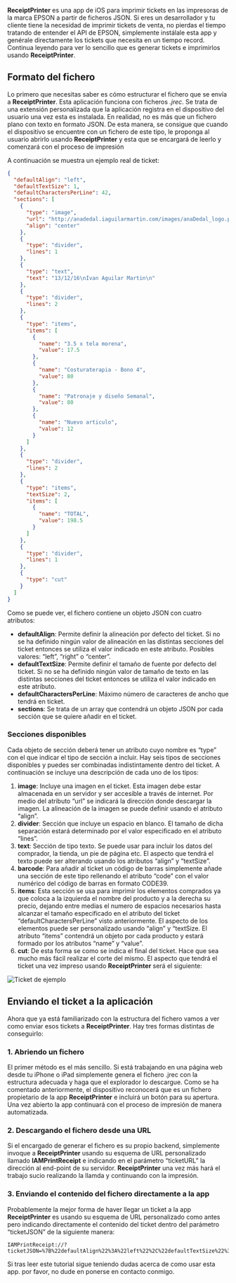 **ReceiptPrinter** es una app de iOS para imprimir tickets en las impresoras de
la marca EPSON a partir de ficheros JSON. Si eres un desarrollador y tu cliente
tiene la necesidad de imprimir tickets de venta, no pierdas el tiempo tratando
de entender el API de EPSON, simplemente instálale esta app y genérale
directamente los tickets que necesita en un tiempo record. Continua leyendo para
ver lo sencillo que es generar tickets e imprimirlos usando **ReceiptPrinter**.

## Formato del fichero

Lo primero que necesitas saber es cómo estructurar el fichero que se envía a
**ReceiptPrinter**. Esta aplicación funciona con ficheros _.jrec_. Se trata de
una extensión personalizada que la aplicación registra en el dispositivo del
usuario una vez esta es instalada. En realidad, no es más que un fichero plano
con texto en formato JSON. De esta manera, se consigue que cuando el dispositivo
se encuentre con un fichero de este tipo, le proponga al usuario abrirlo usando
**ReceiptPrinter** y esta que se encargará de leerlo y comenzará con el proceso
de impresión

A continuación se muestra un ejemplo real de ticket:

```json
{
  "defaultAlign": "left",
  "defaultTextSize": 1,
  "defaultCharactersPerLine": 42,
  "sections": [
    {
      "type": "image",
      "url": "http://anadedal.iaguilarmartin.com/images/anaDedal_logo.png",
      "align": "center"
    },
    {
      "type": "divider",
      "lines": 1
    },
    {
      "type": "text",
      "text": "13/12/16\nIvan Aguilar Martin\n"
    },
    {
      "type": "divider",
      "lines": 2
    },
    {
      "type": "items",
      "items": [
        {
          "name": "3.5 x tela morena",
          "value": 17.5
        },
        {
          "name": "Costuraterapia - Bono 4",
          "value": 80
        },
        {
          "name": "Patronaje y diseño Semanal",
          "value": 80
        },
        {
          "name": "Nuevo articulo",
          "value": 12
        }
      ]
    },
    {
      "type": "divider",
      "lines": 2
    },
    {
      "type": "items",
      "textSize": 2,
      "items": [
        {
          "name": "TOTAL",
          "value": 198.5
        }
      ]
    },
    {
      "type": "divider",
      "lines": 1
    },
    {
      "type": "cut"
    }
  ]
}
```

Como se puede ver, el fichero contiene un objeto JSON con cuatro atributos:

- **defaultAlign**: Permite definir la alineación por defecto del ticket. Si no
  se ha definido ningún valor de alineación en las distintas secciones del
  ticket entonces se utiliza el valor indicado en este atributo. Posibles
  valores: “left”, “right” o “center”.
- **defaultTextSize**: Permite definir el tamaño de fuente por defecto del
  ticket. Si no se ha definido ningún valor de tamaño de texto en las distintas
  secciones del ticket entonces se utiliza el valor indicado en este atributo.
- **defaultCharactersPerLine**: Máximo número de caracteres de ancho que tendrá
  en ticket.
- **sections**: Se trata de un array que contendrá un objeto JSON por cada
  sección que se quiere añadir en el ticket.

### Secciones disponibles

Cada objeto de sección deberá tener un atributo cuyo nombre es “type” con el que
indicar el tipo de sección a incluir. Hay seis tipos de secciones disponibles y
puedes ser combinadas indistintamente dentro del ticket. A continuación se
incluye una descripción de cada uno de los tipos:

1. **image**: Incluye una imagen en el ticket. Esta imagen debe estar almacenada
   en un servidor y ser accesible a través de internet. Por medio del atributo
   “url” se indicará la dirección donde descargar la imagen. La alineación de la
   imagen se puede definir usando el atributo “align”.
2. **divider**: Sección que incluye un espacio en blanco. El tamaño de dicha
   separación estará determinado por el valor especificado en el atributo
   “lines”.
3. **text**: Sección de tipo texto. Se puede usar para incluir los datos del
   comprador, la tienda, un pie de página etc. El aspecto que tendrá el texto
   puede ser alterando usando los atributos “align” y “textSize”.
4. **barcode**: Para añadir al ticket un código de barras simplemente añade una
   sección de este tipo rellenando el atributo “code” con el valor numérico del
   código de barras en formato CODE39.
5. **items**: Esta sección se usa para imprimir los elementos comprados ya que
   coloca a la izquierda el nombre del producto y a la derecha su precio,
   dejando entre medias el numero de espacios necesarios hasta alcanzar el
   tamaño especificado en el atributo del ticket “defaultCharactersPerLine”
   visto anteriormente. El aspecto de los elementos puede ser personalizado
   usando “align” y “textSize. El atributo “items” contendrá un objeto por cada
   producto y estará formado por los atributos “name” y “value”.
6. **cut**: De esta forma se como se indica el final del ticket. Hace que sea
   mucho más fácil realizar el corte del mismo. El aspecto que tendrá el ticket
   una vez impreso usando **ReceiptPrinter** será el siguiente:

![Ticket de ejemplo](https://res.cloudinary.com/dr4a6933v/image/upload/v1648593813/iaguilarmartin.com/ticket.png)

## Enviando el ticket a la aplicación

Ahora que ya está familiarizado con la estructura del fichero vamos a ver como
enviar esos tickets a **ReceiptPrinter**. Hay tres formas distintas de
conseguirlo:

### 1. Abriendo un fichero

El primer método es el más sencillo. Si está trabajando en una página web desde
tu iPhone o iPad simplemente genera el fichero .jrec con la estructura adecuada
y haga que el explorador lo descargue. Como se ha comentado anteriormente, el
dispositivo reconocerá que es un fichero propietario de la app
**ReceiptPrinter** e incluirá un botón para su apertura. Una vez abierto la app
continuará con el proceso de impresión de manera automatizada.

### 2. Descargando el fichero desde una URL

Si el encargado de generar el fichero es su propio backend, simplemente invoque
a **ReceiptPrinter** usando su esquema de URL personalizado llamado
**IAMPrintReceipt** e indicando en el parámetro “ticketURL” la dirección al
end-point de su servidor. **ReceiptPrinter** una vez más hará el trabajo sucio
realizando la llamda y continuando con la impresión.

### 3. Enviando el contenido del fichero directamente a la app

Probablemente la mejor forma de haver llegar un ticket a la app
**ReceiptPrinter** es usando su esquema de URL personalizado como antes pero
indicando directamente el contenido del ticket dentro del parámetro “ticketJSON”
de la siguiente manera:

```text
IAMPrintReceipt://?ticketJSON=%7B%22defaultAlign%22%3A%22left%22%2C%22defaultTextSize%22%3A1%2C%22defaultCharactersPerLine%22%3A42%2C%22sections%22.....
```

Si tras leer este tutorial sigue teniendo dudas acerca de como usar esta app.
por favor, no dude en ponerse en contacto conmigo.
